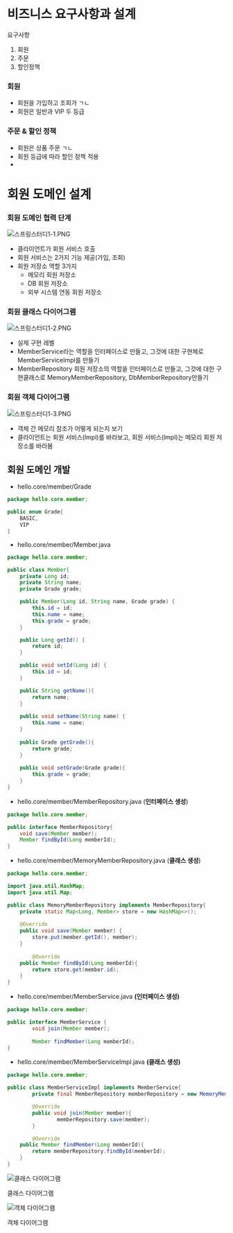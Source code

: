 # 비즈니스 요구사항과 설계

요구사항

1. 회원
2. 주문
3. 할인정책

### 회원

- 회원을 가입하고 조회가 ㄱㄴ
- 회원은 일반과 VIP 두 등급

### 주문 & 할인 정책

- 회원은 상품 주문 ㄱㄴ
- 회원 등급에 따라 할인 정책 적용
- 

# 회원 도메인 설계

### **회원 도메인 협력 단계**

![스프링스터디1-1.PNG](https://i.esdrop.com/d/f/AfOYjCl4ON/sJbJepTMgi.png)

- 클라이언트가 회원 서비스 호출
- 회원 서비스는 2가지 기능 제공(가입, 조회)
- 회원 저장소 역할 3가지
    - 메모리 회원 저장소
    - DB 회원 저장소
    - 외부 시스템 연동 회원 저장소
    

### **회원 클래스 다이어그램**

![스프링스터디1-2.PNG](https://i.esdrop.com/d/f/AfOYjCl4ON/FsjgCSN6TK.png)

- 실제 구현 레벨
- MemberService라는 역할을 인터페이스로 만들고, 그것에 대한 구현체로 MemberServiceImpl를 만들기
- MemberRepository 회원 저장소의 역할을 인터페이스로 만들고, 그것에 대한 구현클래스로 MemoryMemberRepository, DbMemberRepository만들기

### 회원 객체 다이어그램

![스프링스터디1-3.PNG](https://i.esdrop.com/d/f/AfOYjCl4ON/MRNPFAzhL6.png)

- 객체 간 메모리 참조가 어떻게 되는지 보기
- 클라이언트는 회원 서비스(lmpl)를 바라보고, 회원 서비스(lmpl)는 메모리 회원 저장소를 바라봄

## 회원 도메인 개발

- hello.core/member/Grade

```java
package hello.core.member;

public enum Grade{
    BASIC,
    VIP
}
```

- hello.core/member/Member.java

```java
package hello.core.member;

public class Member{
    private Long id;
    private String name;
    private Grade grade;

    public Member(Long id, String name, Grade grade) {
        this.id = id;
        this.name = name;
        this.grade = grade;
    }

    public Long getId() {
        return id;
    }

    public void setId(Long id) {
        this.id = id;
    }

    public String getName(){
        return name;
    }
    
    public void setName(String name) {
        this.name = name;
    }
    
    public Grade getGrade(){
        return grade;
    }
    
    public void setGrade(Grade grade){
        this.grade = grade;
    }
}
```

- hello.core/member/MemberRepository.java (**인터페이스 생성**)

```java
package hello.core.member;

public interface MemberRepository{
    void save(Member member);
    Member findById(Long memberId);
}
```

- hello.core/member/MemoryMemberRepository.java (**클래스 생성**)

```java
package hello.core.member;

import java.util.HashMap;
import java.util.Map;

public class MemoryMemberRepository implements MemberRepository{
    private static Map<Long, Member> store = new HashMap<>();
    
    @Override
    public void save(Member member) {
        store.put(member.getId(), member);
    }
    
		@Override
    public Member findById(Long memberId){
        return store.get(member.id);
    }
}
```

- hello.core/member/MemberService.java **(인터페이스 생성)**

```java
package hello.core.member;

public interface MemberService {
		void join(Member member);
		
		Member findMember(Long memberId);
}
```

- hello.core/member/MemberServiceImpl.java **(클래스 생성)**

```java
package hello.core.member;

public class MemberServiceImpl implements MemberService{
		private final MemberRepository memberRepository = new MemoryMemberRepository();

		@Override
		public void join(Member member){
				memberRepository.save(member);
		}

		@Override
    public Member findMember(Long memberId){
        return memberRepository.findById(memberId);
    }
}	
```

![클래스 다이어그램](https://i.esdrop.com/d/f/AfOYjCl4ON/FsjgCSN6TK.png)

클래스 다이어그램

![객체 다이어그램](https://i.esdrop.com/d/f/AfOYjCl4ON/MRNPFAzhL6.png)

객체 다이어그램